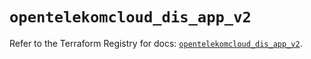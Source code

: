 # `opentelekomcloud_dis_app_v2`

Refer to the Terraform Registry for docs: [`opentelekomcloud_dis_app_v2`](https://registry.terraform.io/providers/opentelekomcloud/opentelekomcloud/1.36.45/docs/resources/dis_app_v2).

